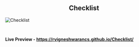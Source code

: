 <h2 align="center">Checklist</h2>

![Checklist](https://user-images.githubusercontent.com/112814057/210204387-fb15f553-4118-4854-aba0-657524d5e2a5.png)

<br>

**Live Preview - https://rvigneshwarancs.github.io/Checklist/**

